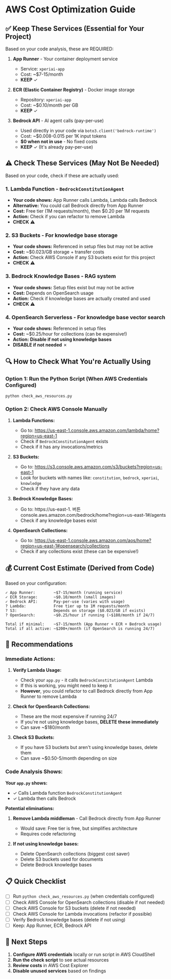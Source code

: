 # AWS Cost Optimization Guide

## ✅ Keep These Services (Essential for Your Project)

Based on your code analysis, these are REQUIRED:

1. **App Runner** - Your container deployment service
   - Service: `xperiai-app`
   - Cost: ~$7-15/month
   - **KEEP** ✓

2. **ECR (Elastic Container Registry)** - Docker image storage
   - Repository: `xperiai-app`
   - Cost: ~$0.10/month per GB
   - **KEEP** ✓

3. **Bedrock API** - AI agent calls (pay-per-use)
   - Used directly in your code via `boto3.client('bedrock-runtime')`
   - Cost: ~$0.008-0.015 per 1K input tokens
   - **$0 when not in use** - No fixed costs
   - **KEEP** ✓ (It's already pay-per-use)

## ⚠️ Check These Services (May Not Be Needed)

Based on your code, check if these are actually used:

### 1. **Lambda Function** - `BedrockConstitutionAgent`
   - **Your code shows:** App Runner calls Lambda, Lambda calls Bedrock
   - **Alternative:** You could call Bedrock directly from App Runner
   - **Cost:** Free tier (1M requests/month), then $0.20 per 1M requests
   - **Action:** Check if you can refactor to remove Lambda
   - **CHECK** ⚠️

### 2. **S3 Buckets** - For knowledge base storage
   - **Your code shows:** Referenced in setup files but may not be active
   - **Cost:** ~$0.023/GB storage + transfer costs
   - **Action:** Check AWS Console if any S3 buckets exist for this project
   - **CHECK** ⚠️

### 3. **Bedrock Knowledge Bases** - RAG system
   - **Your code shows:** Setup files exist but may not be active
   - **Cost:** Depends on OpenSearch usage
   - **Action:** Check if knowledge bases are actually created and used
   - **CHECK** ⚠️

### 4. **OpenSearch Serverless** - For knowledge base vector search
   - **Your code shows:** Referenced in setup files
   - **Cost:** ~$0.25/hour for collections (can be expensive!)
   - **Action:** **Disable if not using knowledge bases**
   - **DISABLE if not needed** ✗

## 🔍 How to Check What You're Actually Using

### Option 1: Run the Python Script (When AWS Credentials Configured)
```bash
python check_aws_resources.py
```

### Option 2: Check AWS Console Manually

1. **Lambda Functions:**
   - Go to: https://us-east-1.console.aws.amazon.com/lambda/home?region=us-east-1
   - Check if `BedrockConstitutionAgent` exists
   - Check if it has any invocations/metrics

2. **S3 Buckets:**
   - Go to: https://s3.console.aws.amazon.com/s3/buckets?region=us-east-1
   - Look for buckets with names like: `constitution`, `bedrock`, `xperiai`, `knowledge`
   - Check if they have any data

3. **Bedrock Knowledge Bases:**
   - Go to: https://us-east-1. 버튼console.aws.amazon.com/bedrock/home?region=us-east-1#/agents
   - Check if any knowledge bases exist

4. **OpenSearch Collections:**
   - Go to: https://us-east-1.console.aws.amazon.com/aos/home?region=us-east-1#opensearch/collections
   - Check if any collections exist (these can be expensive!)

## 💰 Current Cost Estimate (Derived from Code)

Based on your configuration:

```
✓ App Runner:        ~$7-15/month (running service)
✓ ECR Storage:       ~$0.10/month (small images)
✓ Bedrock API:       Pay-per-use (varies with usage)
? Lambda:            Free tier up to 1M requests/month
? S3:                Depends on storage ($0.023/GB if exists)
? OpenSearch:        ~$0.25/hour if running (~$180/month if 24/7)

Total if minimal:    ~$7-15/month (App Runner + ECR + Bedrock usage)
Total if all active: ~$200+/month (if OpenSearch is running 24/7)
```

## 🎯 Recommendations

### Immediate Actions:

1. **Verify Lambda Usage:**
   - Check your `app.py` - it calls `BedrockConstitutionAgent` Lambda
   - If this is working, you might need to keep it
   - **However**, you could refactor to call Bedrock directly from App Runner to remove Lambda

2. **Check for OpenSearch Collections:**
   - These are the most expensive if running 24/7
   - If you're not using knowledge bases, **DELETE these immediately**
   - Can save ~$180/month

3. **Check S3 Buckets:**
   - If you have S3 buckets but aren't using knowledge bases, delete them
   - Can save ~$0.50-5/month depending on size

### Code Analysis Shows:

**Your `app.py` shows:**
- ✓ Calls Lambda function `BedrockConstitutionAgent`
- ✓ Lambda then calls Bedrock

**Potential eliminations:**
1. **Remove Lambda middleman** - Call Bedrock directly from App Runner
   - Would save: Free tier is free, but simplifies architecture
   - Requires code refactoring

2. **If not using knowledge bases:**
   - Delete OpenSearch collections (biggest cost saver)
   - Delete S3 buckets used for documents
   - Delete Bedrock knowledge bases

## 📋 Quick Checklist

- [ ] Run `python check_aws_resources.py` (when credentials configured)
- [ ] Check AWS Console for OpenSearch collections (disable if not needed)
- [ ] Check AWS Console for S3 buckets (delete if not needed)
- [ ] Check AWS Console for Lambda invocations (refactor if possible)
- [ ] Verify Bedrock knowledge bases (delete if not using)
- [ ] Keep: App Runner, ECR, Bedrock API

## 🚀 Next Steps

1. **Configure AWS credentials** locally or run script in AWS CloudShell
2. **Run the check script** to see actual resources
3. **Review costs** in AWS Cost Explorer
4. **Disable unused services** based on findings

